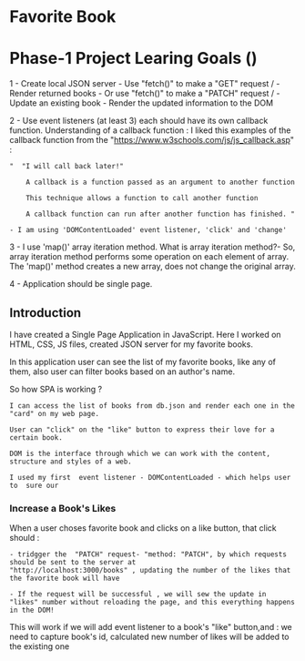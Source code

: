 # Favorite Book

# Phase-1 Project Learing Goals ()
1 
    - Create local JSON server
    - Use "fetch()" to make a "GET" request /  - Render returned books
    - Or use "fetch()" to make a "PATCH" request / - Update an existing book - Render the updated information to the DOM
 
2
    - Use event listeners (at least 3) each should have its own callback function. 
    Understanding of a callback function : I liked this examples of the callback function from the "https://www.w3schools.com/js/js_callback.asp" :
    
    "  "I will call back later!"

        A callback is a function passed as an argument to another function

        This technique allows a function to call another function

        A callback function can run after another function has finished. "

    - I am using 'DOMContentLoaded' event listener, 'click' and 'change'

3 
    - I use 'map()' array iteration method. What is array iteration method?- So, array iteration method performs some operation on each element of array. The 'map()' method creates a new array, does not change the original array. 

4 
    - Application should be single page.

## Introduction 

I have created a Single Page Application in JavaScript. Here I worked on HTML, CSS, JS files, created 
JSON server for my favorite books. 

In this application user can see the list of my favorite books, like any of them, also user can filter books 
based on an author's name. 

So how SPA is working ? 
 
    I can access the list of books from db.json and render each one in the "card" on my web page.

    User can "click" on the "like" button to express their love for a certain book.

    DOM is the interface through which we can work with the content, structure and styles of a web.

    I used my first  event listener - DOMContentLoaded - which helps user to  sure our 

    



### Increase a Book's Likes

 When a user choses favorite book and clicks on a like button, that click should :

    - tridgger the  "PATCH" request- "method: "PATCH", by which requests should be sent to the server at  
    "http://localhost:3000/books" , updating the number of the likes that the favorite book will have

    - If the request will be successful , we will sew the update in "likes" number without reloading the page, and this everything happens in the DOM!

This will  work if we will add event listener to a book's "like" button,and :
    we need to capture book's id,
    calculated new number of likes will be added to the existing one 
